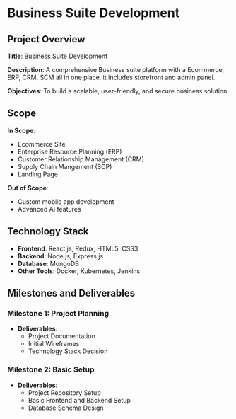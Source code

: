 # Business Suite Development

## Project Overview
**Title**: Business Suite Development

**Description**: A comprehensive Business suite platform with a Ecommerce, ERP, CRM, SCM all in one place. it includes storefront and admin panel.

**Objectives**: To build a scalable, user-friendly, and secure business solution.

## Scope
**In Scope**:
- Ecommerce Site
- Enterprise Resource Planning (ERP)
- Customer Relationship Management (CRM)
- Supply Chain Mangement (SCP)
- Landing Page

**Out of Scope**:
- Custom mobile app development
- Advanced AI features

## Technology Stack
- **Frontend**: React.js, Redux, HTML5, CSS3
- **Backend**: Node.js, Express.js
- **Database**: MongoDB
- **Other Tools**: Docker, Kubernetes, Jenkins

## Milestones and Deliverables
### Milestone 1: Project Planning
- **Deliverables**:
  - Project Documentation
  - Initial Wireframes
  - Technology Stack Decision

### Milestone 2: Basic Setup
- **Deliverables**:
  - Project Repository Setup
  - Basic Frontend and Backend Setup
  - Database Schema Design





